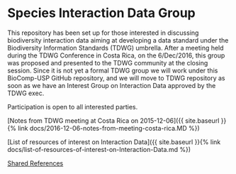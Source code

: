 # Species Interaction Data Group

This repository has been set up for those interested in discussing biodiversity interaction data aiming at developing a data standard under the Biodiversity Information Standards (TDWG) umbrella.
After a meeting held during the TDWG Conference in Costa Rica, on the 6/Dec/2016, this group was proposed and presented to the TDWG community at the closing session.
Since it is not yet a formal TDWG group we will work under this BioComp-USP GitHub repository, and we will move to TDWG repository as soon as we have an Interest Group on Interaction Data approved by the TDWG exec.

Participation is open to all interested parties.

[Notes from TDWG meeting at Costa Rica on 2015-12-06]({{ site.baseurl }}{% link docs/2016-12-06-notes-from-meeting-costa-rica.MD %})

[List of resources of interest on Interaction Data]({{ site.baseurl }}{% link docs/list-of-resources-of-interest-on-Interaction-Data.md %})

[Shared References](https://www.zotero.org/groups/interaction_data)
